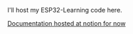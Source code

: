 I'll host my ESP32-Learning code here.

[Documentation hosted at notion for now](https://esp32-learning.notion.site/Documentation-on-learning-AZdelivery-ESP32-7c989c99efdb4e3baf163230b9445598)
